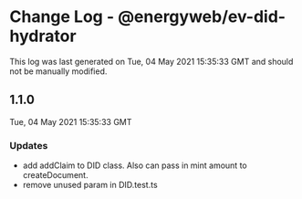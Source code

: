 # Change Log - @energyweb/ev-did-hydrator

This log was last generated on Tue, 04 May 2021 15:35:33 GMT and should not be manually modified.

## 1.1.0
Tue, 04 May 2021 15:35:33 GMT

### Updates

- add addClaim to DID class. Also can pass in mint amount to createDocument.
- remove unused param in DID.test.ts

